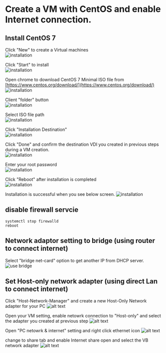 # Create a VM with CentOS and enable Internet connection.

## Install CentOS 7 
Click "New" to create a Virtual machines   
![installation](img/Snipaste_1.png)

Click "Start" to install  
![installation](img/Snipaste_1a.png)

Open chrome to download CentOS 7 Minimal ISO file from [https://www.centos.org/download/](https://www.centos.org/download/)  
![installation](img/Snipaste_4.png)

Client "folder" button   
![installation](img/Snipaste_2.png)

Select ISO file path   
![installation](img/Snipaste_3.png)

Click "Installation Destination"  
![installation](img/Snipaste_5.png)

Click "Done" and confirm the destination VDI you created in previous steps during a VM creation.   
![installation](img/Snipaste_6.png)

Enter your root password  
![installation](img/Snipaste_7.png)

Click "Reboot" after installation is completed  
![installation](img/Snipaste_8.png)

Installation is successful when you see below screen. 
![installation](img/Snipaste_9.png)

## disable firewall servcie 
```
systemctl stop firewalld
reboot
```

## Network adaptor setting to bridge (using router to connect internet)
Select "bridge net-card" option to get another IP from DHCP server. 
![use bridge](img/Snipaste_2018-07-09_00-02-34.png)


## Set Host-only network adapter (using direct Lan to connect internet)

Click "Host-Network-Manager" and create a new Host-Only Network adapter for your PC
![alt text](img/vb-network0.png)

Open your VM setting, enable netowrk connection to "Host-only" and select the adapter you created at previous step
![alt text](img/vb-network1.png)

Open "PC netowrk & internet" setting and right click ethernet icon
![alt text](img/vb-network2.png) 

change to share tab and enable Internet share open and select the VB network adapter 
![alt text](img/vb-network3.png)

